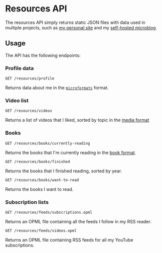 # Resources API

The resources API simply returns static JSON files with data used in multiple projects, such as [my personal site](https://geheimesite.nl) and my [self-hosted microblog](https://micro.geheimesite.nl).

## Usage

The API has the following endpoints:

### Profile data

    GET /resources/profile

Returns data about me in the [`microformats`](https://microformats.org) format.

### Video list

    GET /resources/videos

Returns a list of videos that I liked, sorted by topic in the [media format](media.md)

### Books

    GET /resources/books/currently-reading

Returns the books that I'm currently reading in the [book format](book.md).

    GET /resources/books/finished

Returns the books that I finished reading, sorted by year.

    GET /resources/books/want-to-read

Returns the books I want to read.

### Subscription lists

    GET /resources/feeds/subscriptions.opml

Returns an OPML file containing all the feeds I follow in my RSS reader.

    GET /resources/feeds/videos.opml

Returns an OPML file containing RSS feeds for all my YouTube subscriptions.

